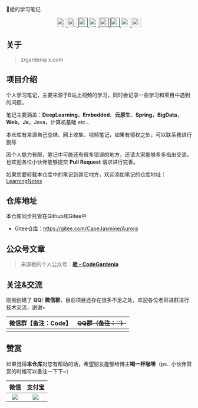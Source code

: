 <span> 📙栀的学习笔记 </span>

<p style="text-align: center">
    <!-- <a href="https://github.com/RGardenia"> <img src="https://img.shields.io/github/stars/RGardenia/Gardenia_Admin.svg" height="25px" alt="github follow" /> </a> -->
    <a href="https://github.com/RGardenia"> <img src="https://img.shields.io/github/stars/RGardenia/Gardenia_Admin.svg?style=social&label=Star&maxAge=2592000" height="25px" alt="github follow" /> </a>
    <!-- <a href="https://github.com/RGardenia?tab=followers"> <img src="https://img.shields.io/github/followers/RGardenia?label=Followers&style=plastic" height="25px" alt="github follow" /> </a> -->
    <a href="https://github.com/RGardenia?tab=followers"> <img src="https://img.shields.io/github/followers/RGardenia.svg?style=social&label=Follow&maxAge=2592000" height="25px" alt="github follow" /> </a>
    <!-- <a href="https://github.com/RGardenia"> <img src="https://img.shields.io/badge/&#8459-homepage-3875B7.svg?labelColor=21438A&style=plastic" height="25px" alt="RGardenia"/> </a> -->
    <!--  <a href=""><img src="https://img.shields.io/badge/scholar-4385FE.svg?&style=plastic&logo=google-scholar&logoColor=white" alt="Google Scholar" height="25px"/> </a> -->
    <a href=""> <img src="https://img.shields.io/badge/gmail-%23D14836.svg?&style=plastic&logo=gmail&logoColor=white" height="25px" alt="zy13916045171@163.com"/> </a>
    <a href="https://www.zhihu.com/people/eudaemonia-15-56"><img src="https://img.shields.io/badge/知乎-0079FF.svg?style=plastic&logo=zhihu&logoColor=white" height="25px" alt="知乎"/> </a>
    <!-- -->
    <a href=""> <img src="https://img.shields.io/badge/-CV-black?style=plastic" height="25px"/> </a>
    <a href=""> <img src="https://badgen.net/badge/icon/docker?icon=docker&label" height="25px"/> </a>
    <a href="https://gitee.com/CapeJasmine"> <img src="https://img.shields.io/badge/GIT-E44C30?style=for-the-badge&logo=git&logoColor=white" height="25px"/> </a>
    <a href="https://gitee.com/CapeJasmine"> <img src="https://img.shields.io/badge/--F05032?logo=git&logoColor=ffffff" height="25px"/> </a>
</p>

## 关于

> zrgardenia	x.com

## 项目介绍

个人学习笔记，主要来源于B站上视频的学习，同时会记录一些学习和项目中遇到的问题。



笔记主要涵盖：**DeepLearning**，**Embedded**、**云原生**、**Spring**，**BigData**，**Web**，**Js**，Java，计算机基础 etc...

本仓库有来源自己总结、网上收集、视频笔记，如果有侵权之处，可以联系我进行删除

因个人能力有限，笔记中可能还有很多错误的地方，还请大家能够多多指出交流，也欢迎各位小伙伴能够提交 **Pull Request** 请求进行完善。

如果您要转载本仓库中的笔记到其它地方，欢迎添加笔记的仓库地址：[LearningNotes](https://gitee.com/CapeJasmine/Aurora)



## 仓库地址

本仓库同步托管在Github和Gitee中

- Gitee仓库：https://gitee.com/CapeJasmine/Aurora


## 公众号文章

> 来源栀的个人公众号：**[栀 - CodeGardenia](https://gitee.com/moxi159753/wx_picture/raw/master/picture/%E5%85%AC%E4%BC%97%E5%8F%B7.jpg)**


## 关注&交流

刚刚创建了 **QQ**/ **微信群**，目前项目还存在很多不足之处，欢迎各位老哥进群进行技术交流，谢谢~

| 微信群【备注：Code】 | ~~QQ群（备注：``）~~ |
| :------------------: | :------------------: |
|                      |                      |

## 赞赏

如果觉得**本仓库**对您有帮助的话，希望朋友能够给博主**喝一杯咖啡**（ps.. 小伙伴赞赏的时候可以备注一下下~）

|                             微信                             |                            支付宝                            |
| :----------------------------------------------------------: | :----------------------------------------------------------: |
| <img src="https://cdn.jsdelivr.net/gh/Rainbow503/PicGo/img/微信支付.png"> | <img src="https://cdn.jsdelivr.net/gh/Rainbow503/PicGo/img/支付宝.png"> |

